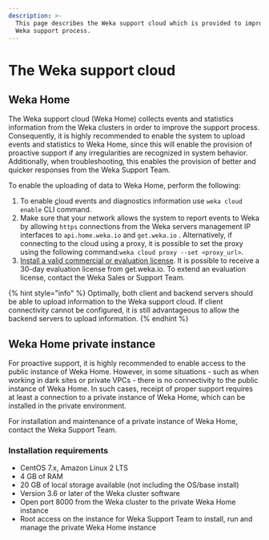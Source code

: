 ```yaml
---
description: >-
  This page describes the Weka support cloud which is provided to improve the
  Weka support process.
---
```


# The Weka support cloud

## Weka Home

The Weka support cloud (Weka Home) collects events and statistics information from the Weka clusters in order to improve the support process. Consequently, it is highly recommended to enable the system to upload events and statistics to Weka Home, since this will enable the provision of proactive support if any irregularities are recognized in system behavior. Additionally, when troubleshooting, this enables the provision of better and quicker responses from the Weka Support Team.

To enable the uploading of data to Weka Home, perform the following:

1. To enable [c](../install/bare-metal/using-cli.md#stage-4-enabling-cloud-event-notifications-optional)loud events and diagnostics information use `weka cloud enable` CLI command.
2. Make sure that your network allows the system to report events to Weka by allowing `https` connections from the Weka servers management IP interfaces to `api.home.weka.io` and `get.weka.io` . Alternatively, if connecting to the cloud using a proxy, it is possible to set the proxy using the following command:`weka cloud proxy --set <proxy_url>`.
3. [Install a valid commercial or evaluation license](../licensing/overview.md).  It is possible to receive a 30-day evaluation license from get.weka.io. To extend an evaluation license, contact the Weka Sales or Support Team.

{% hint style="info" %}
Optimally, both client and backend servers should be able to upload information to the Weka support cloud. If client connectivity cannot be configured, it is still advantageous to allow the backend servers to upload information.
{% endhint %}

## Weka Home private instance&#x20;

For proactive support, it is highly recommended to enable access to the public instance of Weka Home. However, in some situations - such as when working in dark sites or private VPCs - there is no connectivity to the public instance of Weka Home. In such cases, receipt of proper support requires at least a connection to a private instance of Weka Home, which can be installed in the private environment.

For installation and maintenance of a private instance of Weka Home, contact the Weka Support Team.

### Installation requirements

* CentOS 7.x, Amazon Linux 2 LTS
* 4 GB of RAM
* 20 GB of local storage available (not including the OS/base install)
* Version 3.6 or later of the Weka cluster software
* Open port 8000 from the Weka cluster to the private Weka Home instance
* Root access on the instance for Weka Support Team to install, run and manage the private Weka Home instance
